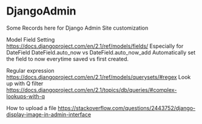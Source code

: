 # DjangoAdmin
Some Records here for Django Admin Site customization

Model Field Setting
https://docs.djangoproject.com/en/2.1/ref/models/fields/
Especially for DateField
DateField.auto_now vs DateField.auto_now_add
Automatically set the field to now everytime saved vs first created. 


Regular expression
https://docs.djangoproject.com/en/2.1/ref/models/querysets/#regex
Look up with Q filter
https://docs.djangoproject.com/en/2.1/topics/db/queries/#complex-lookups-with-q

How to upload a file
https://stackoverflow.com/questions/2443752/django-display-image-in-admin-interface
